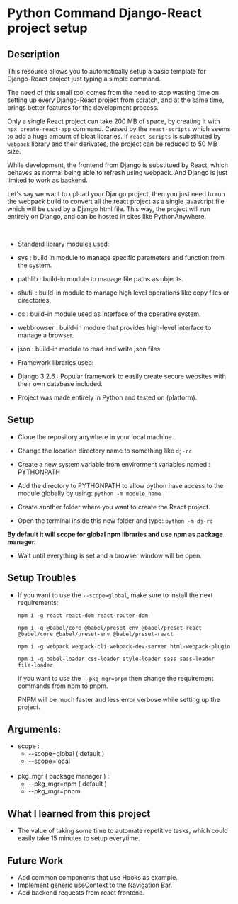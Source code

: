 # Python Command Django-React project setup

## Description

This resource allows you to automatically setup a basic template for Django-React project just typing a simple command.

The need of this small tool comes from the need to stop wasting time on setting up every Django-React project from scratch, and at the same time, brings better features for the development process.

Only a single React project can take 200 MB of space, by creating it with `npx create-react-app` command. Caused by the `react-scripts` which seems to add a huge amount of bloat libraries. If `react-scripts` is substituted by `webpack` library and their derivates, the project can be reduced to 50 MB size.

While development, the frontend from Django is substitued by React, which behaves as normal being able to refresh using webpack. And Django is just limited to work as backend.

Let's say we want to upload your Django project, then you just need to run the webpack build to convert all the react project as a single javascript file which will be used by a Django html file. This way, the project will run entirely on Django, and can be hosted in sites like PythonAnywhere.

<br>


- Standard library modules used:
 - sys : build in module to manage specific parameters and function from the system.

 - pathlib : build-in module to manage file paths as objects.

 - shutil : build-in module to manage  high level operations like copy files or directories.

 - os : build-in module used as interface of the operative system.

 - webbrowser : build-in module that provides high-level interface to manage a browser.

 - json : build-in module to read and write json files.

- Framework libraries used:
 - Django 3.2.6 : Popular framework to easily create secure websites with their own database included.

- Project was made entirely in Python and tested on (platform).

## Setup

- Clone the repository anywhere in your local machine.

- Change the location directory name to something like `dj-rc`

- Create a new system variable from envirorment variables named : PYTHONPATH

- Add the directory to PYTHONPATH to allow python have access to the module globally by using:
  `python -m module_name`

- Create another folder where you want to create the React project.

- Open the terminal inside this new folder and type: `python -m dj-rc`

**By default it will scope for global npm libraries and use npm as package manager.**

- Wait until everything is set and a browser window will be open.

## Setup Troubles
- If you want to use the `--scope=global`, make sure to install the next requirements:

  ```
  npm i -g react react-dom react-router-dom
  
  npm i -g @babel/core @babel/preset-env @babel/preset-react @babel/core @babel/preset-env @babel/preset-react
  
  npm i -g webpack webpack-cli webpack-dev-server html-webpack-plugin
  
  npm i -g babel-loader css-loader style-loader sass sass-loader file-loader
  ```
  if you want to use the `--pkg_mgr=pnpm` then change the requirement commands from npm to pnpm.
  
  PNPM will be much faster and less error verbose while setting up the project.

## Arguments:

- scope :
  - --scope=global ( default )
  - --scope=local
<br><br>
- pkg_mgr ( package manager ) :
  - --pkg_mgr=npm ( default )
  - --pkg_mgr=pnpm

## What I learned from this project

- The value of taking some time to automate repetitive tasks, which could easily take 15 minutes to setup everytime.

## Future Work
<!-- - ~~Done Task~~ ✅ -->
- Add common components that use Hooks as example.
- Implement generic useContext to the Navigation Bar.
- Add backend requests from react frontend.